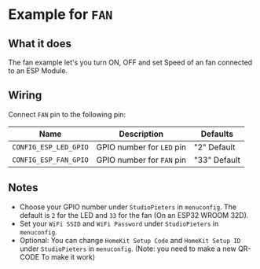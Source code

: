 # Example for `FAN`

## What it does

The fan example let's you turn ON, OFF and set Speed of an fan connected to an ESP Module.

## Wiring

Connect `FAN` pin to the following pin:

| Name | Description | Defaults |
|------|-------------|----------|
| `CONFIG_ESP_LED_GPIO` | GPIO number for `LED` pin | "2" Default |
| `CONFIG_ESP_FAN_GPIO` | GPIO number for `FAN` pin | "33" Default |



## Notes

- Choose your GPIO number under `StudioPieters` in `menuconfig`. The default is `2` for the LED and `33` for the fan (On an ESP32 WROOM 32D).
- Set your `WiFi SSID` and `WiFi Password` under `StudioPieters` in `menuconfig`.
- Optional: You can change `HomeKit Setup Code` and `HomeKit Setup ID` under `StudioPieters` in `menuconfig`. (Note:  you need to make a new QR-CODE To make it work)
